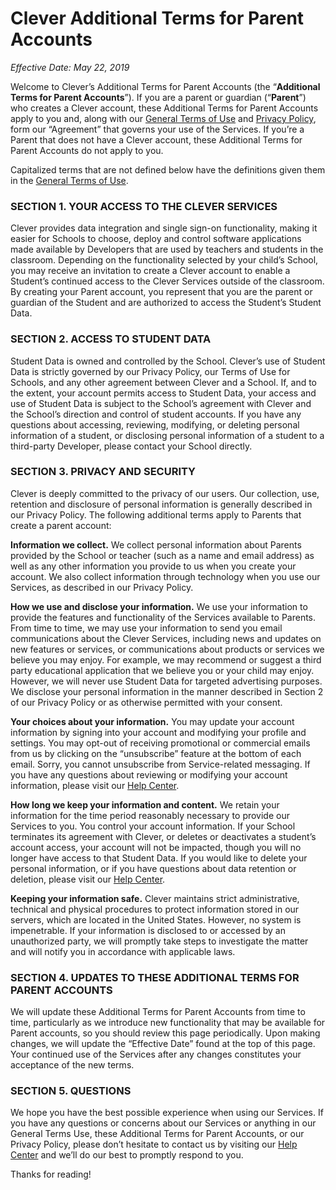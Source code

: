 # Clever Additional Terms for Parent Accounts

_Effective Date: May 22, 2019_

Welcome to Clever’s Additional Terms for Parent Accounts (the “**Additional Terms for Parent Accounts**”). If you are a parent or guardian (“**Parent**”) who creates a Clever account, these Additional Terms for Parent Accounts apply to you and, along with our [General Terms of Use](general-terms-of-use.md) and [Privacy Policy](privacy-policy.md), form our “Agreement” that governs your use of the Services. If you’re a Parent that does not have a Clever account, these Additional Terms for Parent Accounts do not apply to you.

Capitalized terms that are not defined below have the definitions given them in the [General Terms of Use](general-terms-of-use.md).

### SECTION 1. YOUR ACCESS TO THE CLEVER SERVICES

Clever provides data integration and single sign-on functionality, making it easier for Schools to choose, deploy and control software applications made available by Developers that are used by teachers and students in the classroom.
Depending on the functionality selected by your child’s School, you may receive an invitation to create a Clever account to enable a Student’s continued access to the Clever Services outside of the classroom.  By creating your Parent account, you represent that you are the parent or guardian of the Student and are authorized to access the Student’s Student Data.

### SECTION 2. ACCESS TO STUDENT DATA

Student Data is owned and controlled by the School.  Clever’s use of Student Data is strictly governed by our Privacy Policy, our Terms of Use for Schools, and any other agreement between Clever and a School.  If, and to the extent, your account permits access to Student Data, your access and use of Student Data is subject to the School’s agreement with Clever and the School’s direction and control of student accounts. If you have any questions about accessing, reviewing, modifying, or deleting personal information of a student, or disclosing personal information of a student to a third-party Developer, please contact your School directly.

### SECTION 3. PRIVACY AND SECURITY

Clever is deeply committed to the privacy of our users.  Our collection, use, retention and disclosure of personal information is generally described in our Privacy Policy. The following additional terms apply to Parents that create a parent account:

**Information we collect.** We collect personal information about Parents provided by the School or teacher (such as a name and email address) as well as any other information you provide to us when you create your account.  We also collect information through technology when you use our Services, as described in our Privacy Policy.

**How we use and disclose your information.** We use your information to provide the features and functionality of the Services available to Parents. From time to time, we may use your information to send you email communications about the Clever Services, including news and updates on new features or services, or communications about products or services we believe you may enjoy. For example, we may recommend or suggest a third party educational application that we believe you or your child may enjoy. However, we will never use Student Data for targeted advertising purposes.  We disclose your personal information in the manner described in Section 2 of our Privacy Policy or as otherwise permitted with your consent.

**Your choices about your information.** You may update your account information by signing into your account and modifying your profile and settings. You may opt-out of receiving promotional or commercial emails from us by clicking on the “unsubscribe” feature at the bottom of each email. Sorry, you cannot unsubscribe from Service-related messaging. If you have any questions about reviewing or modifying your account information, please visit our [Help Center](https://support.clever.com/hc/en-us).

**How long we keep your information and content.** We retain your information for the time period reasonably necessary to provide our Services to you.  You control your account information.  If your School terminates its agreement with Clever, or deletes or deactivates a student’s account access, your account will not be impacted, though you will no longer have access to that Student Data. If you would like to delete your personal information, or if you have questions about data retention or deletion, please visit our [Help Center](https://support.clever.com/hc/en-us).

**Keeping your information safe.** Clever maintains strict administrative, technical and physical procedures to protect information stored in our servers, which are located in the United States. However, no system is impenetrable. If your information is disclosed to or accessed by an unauthorized party, we will promptly take steps to investigate the matter and will notify you in accordance with applicable laws.

### SECTION 4. UPDATES TO THESE ADDITIONAL TERMS FOR PARENT ACCOUNTS

We will update these Additional Terms for Parent Accounts from time to time, particularly as we introduce new functionality that may be available for Parent accounts, so you should review this page periodically. Upon making changes, we will update the “Effective Date” found at the top of this page. Your continued use of the Services after any changes constitutes your acceptance of the new terms.

### SECTION 5. QUESTIONS

We hope you have the best possible experience when using our Services. If you have any questions or concerns about our Services or anything in our General Terms Use, these Additional Terms for Parent Accounts, or our Privacy Policy, please don’t hesitate to contact us by visiting our [Help Center](https://support.clever.com/hc/en-us) and we’ll do our best to promptly respond to you.

Thanks for reading!

